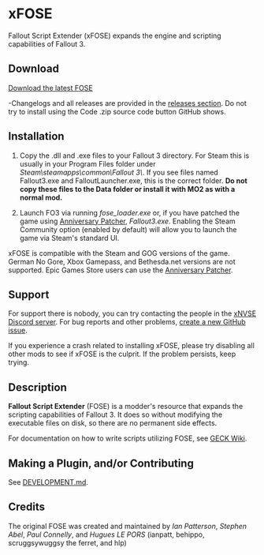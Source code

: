 # xFOSE
Fallout Script Extender (xFOSE) expands the engine and scripting capabilities of Fallout 3.

## Download

[Download the latest FOSE](https://github.com/AtomicTEM/xFOSE/releases)

-Changelogs and all releases are provided in the [releases section](https://github.com/AtomicTEM/xFOSE/releases). Do not try to install using the Code .zip source code button GitHub shows.

## Installation

1. Copy the .dll and .exe files to your Fallout 3 directory. For Steam this is usually in your Program Files folder under *Steam\\steamapps\\common\\Fallout 3\\*. If you see files named Fallout3.exe and FalloutLauncher.exe, this is the correct folder. **Do not copy these files to the Data folder or install it with MO2 as with a normal mod.**

2. Launch FO3 via running *fose_loader.exe* or, if you have patched the game using [Anniversary Patcher](https://www.nexusmods.com/fallout3/mods/24913), *Fallout3.exe*. Enabling the Steam Community option (enabled by default) will allow you to launch the game via Steam's standard UI.

xFOSE is compatible with the Steam and GOG versions of the game. German No Gore, Xbox Gamepass, and Bethesda.net versions are not supported. Epic Games Store users can use the [Anniversary Patcher](https://www.nexusmods.com/fallout3/mods/24913).

## Support

For support there is nobody, you can try contacting the people in the [xNVSE Discord server](https://discord.gg/EebN93s). For bug reports and other problems, [create a new GitHub issue](https://github.com/AtomicTEM/xFOSE/issues).

If you experience a crash related to installing xFOSE, please try disabling all other mods to see if xFOSE is the culprit. If the problem persists, keep trying.

## Description

**Fallout Script Extender** (FOSE) is a modder's resource that expands the scripting capabilities of Fallout 3. It does so without modifying the executable files on disk, so there are no permanent side effects.


For documentation on how to write scripts utilizing FOSE, see [GECK Wiki](https://geckwiki.com/index.php?title=Main_Page).

## Making a Plugin, and/or Contributing
See [DEVELOPMENT.md](https://github.com/xNVSE/NVSE/blob/master/DEVELOPMENT.md).

## Credits

The original FOSE was created and maintained by *Ian Patterson*,
*Stephen Abel*, *Paul Connelly*, and *Hugues LE PORS*
(ianpatt, behippo, scruggsywuggsy the ferret, and hlp)
